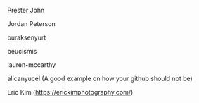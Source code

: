 Prester John

Jordan Peterson

buraksenyurt

beucismis

lauren-mccarthy

alicanyucel (A good example on how your github should not be)

Eric Kim (https://erickimphotography.com/)

